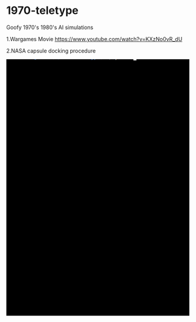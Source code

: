 # 1970-teletype
Goofy 1970's 1980's AI simulations

1.Wargames Movie
https://www.youtube.com/watch?v=KXzNo0vR_dU

2.NASA capsule docking procedure

![](ScreenShot.gif)
